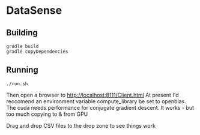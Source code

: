 # DataSense

## Building

```
gradle build
gradle copyDependencies
```

## Running

```
./run.sh
```

Then open a browser to [http://localhost:8111/Client.html](http://localhost:8111/Client.html)
At present I'd reccomend an environment variable compute_library be set to openblas. The cuda needs performance for conjugate gradient descent. It works - but too much copying to & from GPU

Drag and drop CSV files to the drop zone to see things work

